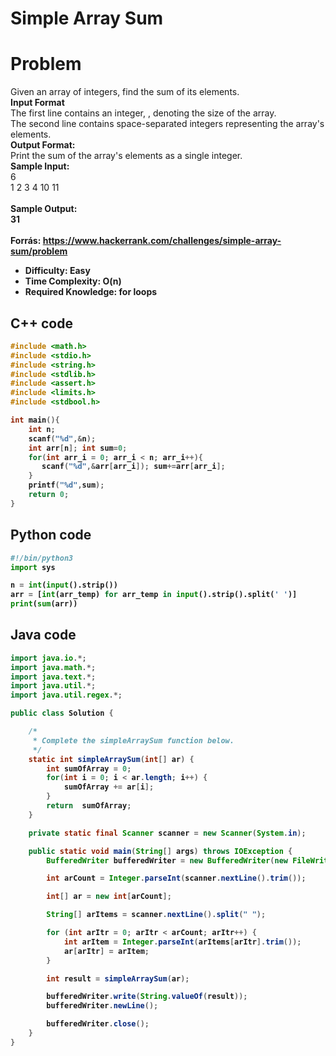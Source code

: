 # Simple Array Sum

# Problem
Given an array of integers, find the sum of its elements.<br>
<b>Input Format</b><br>
The first line contains an integer, , denoting the size of the array.<br>
The second line contains space-separated integers representing the array's elements.<br>
<b>Output Format:</b><br>
Print the sum of the array's elements as a single integer.<br>
<b>Sample Input:</b><br>
6<br>
1 2 3 4 10 11<br>
<br>
<b>Sample Output:<b><br>
31<br>
<br>
<b>Forrás:</b> <https://www.hackerrank.com/challenges/simple-array-sum/problem> <br>
<ul>
<li>Difficulty:             Easy</li>
<li>Time Complexity:        O(n)</li>
<li>Required Knowledge:     for loops</li>
</ul>

## C++ code

```c++
#include <math.h>
#include <stdio.h>
#include <string.h>
#include <stdlib.h>
#include <assert.h>
#include <limits.h>
#include <stdbool.h>

int main(){
    int n; 
    scanf("%d",&n);
    int arr[n]; int sum=0;
    for(int arr_i = 0; arr_i < n; arr_i++){
       scanf("%d",&arr[arr_i]); sum+=arr[arr_i];
    }
    printf("%d",sum);
    return 0;
}
```

## Python code

```python
#!/bin/python3
import sys

n = int(input().strip())
arr = [int(arr_temp) for arr_temp in input().strip().split(' ')]
print(sum(arr))
```

## Java code

```java
import java.io.*;
import java.math.*;
import java.text.*;
import java.util.*;
import java.util.regex.*;

public class Solution {

    /*
     * Complete the simpleArraySum function below.
     */
    static int simpleArraySum(int[] ar) {
        int sumOfArray = 0;
        for(int i = 0; i < ar.length; i++) {
            sumOfArray += ar[i];
        }
        return  sumOfArray;
    }

    private static final Scanner scanner = new Scanner(System.in);

    public static void main(String[] args) throws IOException {
        BufferedWriter bufferedWriter = new BufferedWriter(new FileWriter(System.getenv("OUTPUT_PATH")));

        int arCount = Integer.parseInt(scanner.nextLine().trim());

        int[] ar = new int[arCount];

        String[] arItems = scanner.nextLine().split(" ");

        for (int arItr = 0; arItr < arCount; arItr++) {
            int arItem = Integer.parseInt(arItems[arItr].trim());
            ar[arItr] = arItem;
        }

        int result = simpleArraySum(ar);

        bufferedWriter.write(String.valueOf(result));
        bufferedWriter.newLine();

        bufferedWriter.close();
    }
}
```
